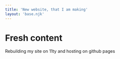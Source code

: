 ```yaml
---
title: 'New website, that I am making'
layout: 'base.njk'
---
```


# Fresh content

Rebuilding my site on 11ty and hosting on github pages
